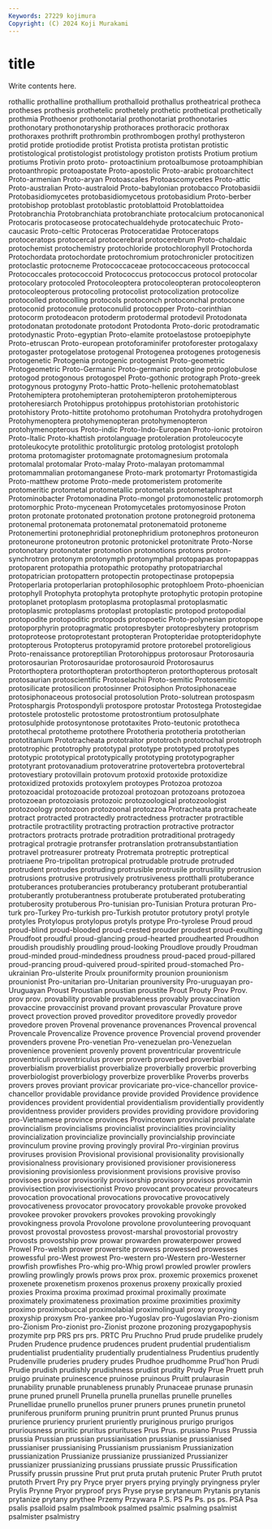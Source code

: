 ```yaml
---
Keywords: 27229 kojimura
Copyright: (C) 2024 Koji Murakami
---
```


# title

Write contents here.



rothallic prothalline prothallium prothalloid prothallus
protheatrical protheca protheses prothesis prothetelic prothetely prothetic prothetical prothetically prothmia
Prothoenor prothonotarial prothonotariat prothonotaries prothonotary prothonotaryship prothoraces prothoracic prothorax prothoraxes
prothrift prothrombin prothrombogen prothyl prothysteron protid protide protiodide protist Protista
protista protistan protistic protistological protistologist protistology protiston protists Protium protium
protiums Protivin proto proto- protoactinium protoalbumose protoamphibian protoanthropic protoapostate Proto-apostolic
Proto-arabic protoarchitect Proto-armenian Proto-aryan Protoascales Protoascomycetes Proto-attic Proto-australian Proto-australoid Proto-babylonian
protobacco Protobasidii Protobasidiomycetes protobasidiomycetous protobasidium Proto-berber protobishop protoblast protoblastic protoblattoid
Protoblattoidea Protobranchia Protobranchiata protobranchiate protocalcium protocanonical Protocaris protocaseose protocatechualdehyde protocatechuic
Proto-caucasic Proto-celtic Protoceras Protoceratidae Protoceratops protoceratops protocercal protocerebral protocerebrum Proto-chaldaic
protochemist protochemistry protochloride protochlorophyll Protochorda Protochordata protochordate protochromium protochronicler protocitizen
protoclastic protocneme Protococcaceae protococcaceous protococcal Protococcales protococcoid Protococcus protococcus protocol
protocolar protocolary protocoled Protocoleoptera protocoleopteran protocoleopteron protocoleopterous protocoling protocolist protocolization
protocolize protocolled protocolling protocols protoconch protoconchal protocone protoconid protoconule protoconulid
protocopper Proto-corinthian protocorm protodeacon protoderm protodermal protodevil Protodonata protodonatan protodonate
protodont Protodonta Proto-doric protodramatic protodynastic Proto-egyptian Proto-elamite protoelastose protoepiphyte Proto-etruscan
Proto-european protoforaminifer protoforester protogalaxy protogaster protogelatose protogenal Protogenea protogenes protogenesis
protogenetic Protogenia protogenic protogenist Proto-geometric Protogeometric Proto-Germanic Proto-germanic protogine protoglobulose
protogod protogonous protogospel Proto-gothonic protograph Proto-greek protogynous protogyny Proto-hattic Proto-hellenic
protohematoblast Protohemiptera protohemipteran protohemipteron protohemipterous protoheresiarch Protohippus protohippus protohistorian protohistoric
protohistory Proto-hittite protohomo protohuman Protohydra protohydrogen Protohymenoptera protohymenopteran protohymenopteron protohymenopterous
Proto-indic Proto-Indo-European Proto-ionic protoiron Proto-Italic Proto-khattish protolanguage protoleration protoleucocyte protoleukocyte
protolithic protoliturgic protolog protologist protoloph protoma protomagister protomagnate protomagnesium protomala
protomalal protomalar Proto-malay Proto-malayan protomammal protomammalian protomanganese Proto-mark protomartyr Protomastigida
Proto-matthew protome Proto-mede protomeristem protomerite protomeritic protometal protometallic protometals protometaphrast
Protominobacter Protomonadina Proto-mongol protomonostelic protomorph protomorphic Proto-mycenean Protomycetales protomyosinose Proton
proton protonate protonated protonation protone protonegroid protonema protonemal protonemata protonematal
protonematoid protoneme Protonemertini protonephridial protonephridium protonephros protoneuron protoneurone protoneutron protonic
protonickel protonitrate Proto-Norse protonotary protonotater protonotion protonotions protons proton-synchrotron protonym
protonymph protonymphal protopapas protopappas protoparent protopathia protopathic protopathy protopatriarchal protopatrician
protopattern protopectin protopectinase protopepsia Protoperlaria protoperlarian protophilosophic protophloem Proto-phoenician protophyll
Protophyta protophyta protophyte protophytic protopin protopine protoplanet protoplasm protoplasma protoplasmal
protoplasmatic protoplasmic protoplasms protoplast protoplastic protopod protopodial protopodite protopoditic protopods
protopoetic Proto-polynesian protopope protoporphyrin protopragmatic protopresbyter protopresbytery protoprism protoproteose protoprotestant
protopteran Protopteridae protopteridophyte protopterous Protopterus protopyramid protore protorebel protoreligious Proto-renaissance
protoreptilian Protorohippus protorosaur Protorosauria protorosaurian Protorosauridae protorosauroid Protorosaurus Protorthoptera protorthopteran
protorthopteron protorthopterous protosalt protosaurian protoscientific Protoselachii Proto-semitic Protosemitic protosilicate protosilicon
protosinner Protosiphon Protosiphonaceae protosiphonaceous protosocial protosolution Proto-solutrean protospasm Protosphargis Protospondyli
protospore protostar Protostega Protostegidae protostele protostelic protostome protostrontium protosulphate protosulphide
protosyntonose prototaxites Proto-teutonic prototheca protothecal prototheme protothere Prototheria prototheria prototherian
prototitanium Prototracheata prototraitor prototroch prototrochal prototroph prototrophic prototrophy prototypal prototype
prototyped prototypes prototypic prototypical prototypically prototyping prototypographer prototyrant protovanadium protoveratrine
protovertebra protovertebral protovestiary protovillain protovum protoxid protoxide protoxidize protoxidized protoxids
protoxylem protoypes Protozoa protozoa protozoacidal protozoacide protozoal protozoan protozoans protozoea
protozoean protozoiasis protozoic protozoological protozoologist protozoology protozoon protozoonal protozzoa Protracheata
protracheate protract protracted protractedly protractedness protracter protractible protractile protractility protracting
protraction protractive protractor protractors protracts protrade protradition protraditional protragedy protragical
protragie protransfer protranslation protransubstantiation protravel protreasurer protreaty Protremata protreptic protreptical
protriaene Pro-tripolitan protropical protrudable protrude protruded protrudent protrudes protruding protrusible
protrusile protrusility protrusion protrusions protrusive protrusively protrusiveness protthalli protuberance protuberances
protuberancies protuberancy protuberant protuberantial protuberantly protuberantness protuberate protuberated protuberating protuberosity
protuberous Pro-tunisian pro-Tunisian Protura proturan Pro-turk pro-Turkey Pro-turkish pro-Turkish protutor
protutory protyl protyle protyles Protylopus protylopus protyls protype Pro-tyrolese Proud
proud proud-blind proud-blooded proud-crested prouder proudest proud-exulting Proudfoot proudful proud-glancing
proud-hearted proudhearted Proudhon proudish proudishly proudling proud-looking Proudlove proudly Proudman
proud-minded proud-mindedness proudness proud-paced proud-pillared proud-prancing proud-quivered proud-spirited proud-stomached Pro-ukrainian
Pro-ulsterite Proulx prouniformity prounion prounionism prounionist Pro-unitarian pro-Unitarian prouniversity Pro-uruguayan
pro-Uruguayan Proust Proustian proustian proustite Prout Prouty Prov Prov. prov
prov. provability provable provableness provably provaccination provaccine provaccinist provand provant
provascular Provature prove provect provection proved proveditor proveditore provedly provedor
provedore proven Provenal provenance provenances Provencal provencal Provencale Provencalize Provence
provence Provencial provend provender provenders provene Pro-venetian Pro-venezuelan pro-Venezuelan provenience
provenient provenly provent proventricular proventricule proventriculi proventriculus prover proverb proverbed
proverbial proverbialism proverbialist proverbialize proverbially proverbic proverbing proverbiologist proverbiology proverbize
proverblike Proverbs proverbs provers proves proviant provicar provicariate pro-vice-chancellor provice-chancellor
providable providance provide provided Providence providence providences provident providential providentialism
providentially providently providentness provider providers provides providing providore providoring pro-Vietnamese
province provinces Provincetown provincial provincialate provincialism provincialisms provincialist provincialities provinciality
provincialization provincialize provincially provincialship provinciate provinculum provine proving provingly proviral
Pro-virginian provirus proviruses provision Provisional provisional provisionality provisionally provisionalness provisionary
provisioned provisioner provisioneress provisioning provisionless provisionment provisions provisive proviso provisoes
provisor provisorily provisorship provisory provisos provitamin provivisection provivisectionist Provo provocant
provocateur provocateurs provocation provocational provocations provocative provocatively provocativeness provocator provocatory
provokable provoke provoked provokee provoker provokers provokes provoking provokingly provokingness
provola Provolone provolone provolunteering provoquant provost provostal provostess provost-marshal provostorial
provostry provosts provostship prow prowar prowarden prowaterpower prowed Prowel Pro-welsh
prower prowersite prowess prowessed prowesses prowessful pro-West prowest Pro-western pro-Western
pro-Westerner prowfish prowfishes Pro-whig pro-Whig prowl prowled prowler prowlers prowling
prowlingly prowls prows prox prox. proxemic proxemics proxenet proxenete proxenetism
proxenos proxenus proxeny proxically proxied proxies Proxima proxima proximad proximal
proximally proximate proximately proximateness proximation proxime proximities proximity proximo proximobuccal
proximolabial proximolingual proxy proxying proxyship proxysm Pro-yankee pro-Yugoslav pro-Yugoslavian Pro-zionism
pro-Zionism Pro-zionist pro-Zionist prozone prozoning prozygapophysis prozymite prp PRS prs
prs. PRTC Pru Pruchno Prud prude prudelike prudely Pruden Prudence
prudence prudences prudent prudential prudentialism prudentialist prudentiality prudentially prudentialness Prudentius
prudently Prudenville pruderies prudery prudes Prudhoe prudhomme Prud'hon Prudi Prudie
prudish prudishly prudishness prudist prudity Prudy Prue Pruett pruh pruigo
pruinate pruinescence pruinose pruinous Pruitt prulaurasin prunability prunable prunableness prunably
Prunaceae prunase prunasin prune pruned prunell Prunella prunella prunellas prunelle
prunelles Prunellidae prunello prunellos pruner pruners prunes prunetin prunetol pruniferous
pruniform pruning prunitrin prunt prunted Prunus prunus prurience pruriency prurient
pruriently pruriginous prurigo prurigos pruriousness pruritic pruritus prurituses Prus Prus.
prusiano Pruss Prussia prussia Prussian prussian prussianisation prussianise prussianised prussianiser
prussianising Prussianism prussianism Prussianization prussianization Prussianize prussianize prussianized Prussianizer prussianizer
prussianizing prussians prussiate prussic Prussification Prussify prussin prussine Prut prut
pruta prutah prutenic Pruter Pruth prutot prutoth Prvert Pry pry
Pryce pryer pryers prying pryingly pryingness pryler Prylis Prynne Pryor
pryproof prys Pryse pryse prytaneum Prytanis prytanis prytanize prytany prythee
Przemy Przywara P.S. PS Ps Ps. ps ps. PSA Psa
psalis psalloid psalm psalmbook psalmed psalmic psalming psalmist psalmister psalmistry
